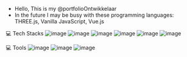 +  Hello, This is my @portfolioOntwikkelaar
+  In the future I may be busy with these programming languages: THREE.js, Vanilla JavaScript, Vue.js

💻 Tech Stacks
![image](https://user-images.githubusercontent.com/58941189/185805887-0359985a-9f80-49b0-8845-239350a1dc65.png) ![image](https://user-images.githubusercontent.com/58941189/185805915-140f7eb9-0d66-4a84-84ee-ebdcae2d10b3.png) ![image](https://user-images.githubusercontent.com/58941189/185805925-d6a7b6f7-8ce8-466a-a591-77adbdf3cd70.png)  ![image](https://user-images.githubusercontent.com/58941189/185805943-f9ce1ad3-1b18-455b-b0d0-a8e6e5d065c7.png) ![image](https://user-images.githubusercontent.com/58941189/185805954-7de5e420-ae26-4ad0-ae4a-5ccab35aed12.png) ![image](https://user-images.githubusercontent.com/58941189/185805997-8cfcd885-0e1c-4866-b460-426f3f065f0f.png)


💻 Tools
![image](https://user-images.githubusercontent.com/58941189/185806051-0fa8382c-7302-421e-a115-694a32367873.png) ![image](https://user-images.githubusercontent.com/58941189/185806059-62df3fd7-d0fc-4f79-b4ea-e7e519d3d5d2.png) ![image](https://user-images.githubusercontent.com/58941189/185806071-ed83f61d-97bb-49fd-9122-a99656b3314f.png)



